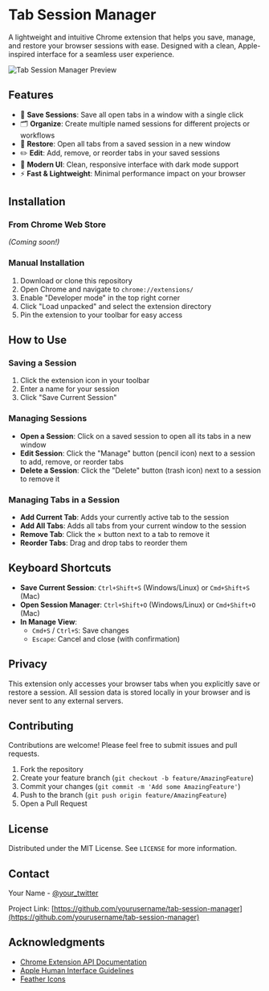 # Tab Session Manager

A lightweight and intuitive Chrome extension that helps you save, manage, and restore your browser sessions with ease. Designed with a clean, Apple-inspired interface for a seamless user experience.

![Tab Session Manager Preview](images/screenshot.png)

## Features

- 💾 **Save Sessions**: Save all open tabs in a window with a single click
- 🗂 **Organize**: Create multiple named sessions for different projects or workflows
- 🔄 **Restore**: Open all tabs from a saved session in a new window
- ✏️ **Edit**: Add, remove, or reorder tabs in your saved sessions
- 🎨 **Modern UI**: Clean, responsive interface with dark mode support
- ⚡ **Fast & Lightweight**: Minimal performance impact on your browser

## Installation

### From Chrome Web Store
*(Coming soon!)*

### Manual Installation
1. Download or clone this repository
2. Open Chrome and navigate to `chrome://extensions/`
3. Enable "Developer mode" in the top right corner
4. Click "Load unpacked" and select the extension directory
5. Pin the extension to your toolbar for easy access

## How to Use

### Saving a Session
1. Click the extension icon in your toolbar
2. Enter a name for your session
3. Click "Save Current Session"

### Managing Sessions
- **Open a Session**: Click on a saved session to open all its tabs in a new window
- **Edit Session**: Click the "Manage" button (pencil icon) next to a session to add, remove, or reorder tabs
- **Delete a Session**: Click the "Delete" button (trash icon) next to a session to remove it

### Managing Tabs in a Session
- **Add Current Tab**: Adds your currently active tab to the session
- **Add All Tabs**: Adds all tabs from your current window to the session
- **Remove Tab**: Click the × button next to a tab to remove it
- **Reorder Tabs**: Drag and drop tabs to reorder them

## Keyboard Shortcuts

- **Save Current Session**: `Ctrl+Shift+S` (Windows/Linux) or `Cmd+Shift+S` (Mac)
- **Open Session Manager**: `Ctrl+Shift+O` (Windows/Linux) or `Cmd+Shift+O` (Mac)
- **In Manage View**:
  - `Cmd+S` / `Ctrl+S`: Save changes
  - `Escape`: Cancel and close (with confirmation)

## Privacy

This extension only accesses your browser tabs when you explicitly save or restore a session. All session data is stored locally in your browser and is never sent to any external servers.

## Contributing

Contributions are welcome! Please feel free to submit issues and pull requests.

1. Fork the repository
2. Create your feature branch (`git checkout -b feature/AmazingFeature`)
3. Commit your changes (`git commit -m 'Add some AmazingFeature'`)
4. Push to the branch (`git push origin feature/AmazingFeature`)
5. Open a Pull Request

## License

Distributed under the MIT License. See `LICENSE` for more information.

## Contact

Your Name - [@your_twitter](https://twitter.com/your_twitter)

Project Link: [https://github.com/yourusername/tab-session-manager](https://github.com/yourusername/tab-session-manager)

## Acknowledgments

- [Chrome Extension API Documentation](https://developer.chrome.com/docs/extensions/)
- [Apple Human Interface Guidelines](https://developer.apple.com/design/human-interface-guidelines/)
- [Feather Icons](https://feathericons.com/)
